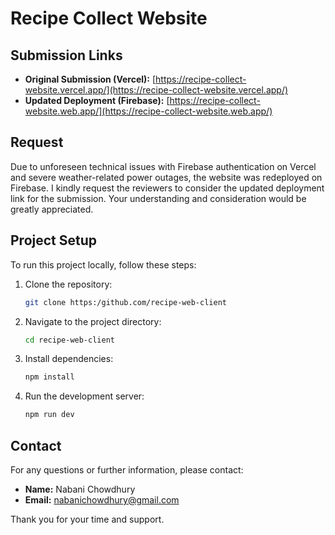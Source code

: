 
# Recipe Collect Website

## Submission Links

- **Original Submission (Vercel):** [https://recipe-collect-website.vercel.app/](https://recipe-collect-website.vercel.app/)
- **Updated Deployment (Firebase):** [https://recipe-collect-website.web.app/](https://recipe-collect-website.web.app/)

## Request

Due to unforeseen technical issues with Firebase authentication on Vercel and severe weather-related power outages, the website was redeployed on Firebase. I kindly request the reviewers to consider the updated deployment link for the submission. Your understanding and consideration would be greatly appreciated.

## Project Setup

To run this project locally, follow these steps:

1. Clone the repository:
   ```bash
   git clone https:/github.com/recipe-web-client
   ```
2. Navigate to the project directory:
   ```bash
   cd recipe-web-client
   ```
3. Install dependencies:
   ```bash
   npm install
   ```
4. Run the development server:
   ```bash
   npm run dev
   ```

## Contact

For any questions or further information, please contact:

- **Name:** Nabani Chowdhury
- **Email:** nabanichowdhury@gmail.com

Thank you for your time and support.


